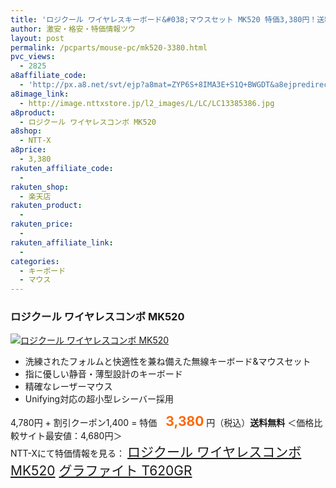 ```yaml
---
title: 'ロジクール ワイヤレスキーボード&#038;マウスセット MK520 特価3,380円！送料無料！'
author: 激安・格安・特価情報ツウ
layout: post
permalink: /pcparts/mouse-pc/mk520-3380.html
pvc_views:
  - 2825
a8affiliate_code:
  - 'http://px.a8.net/svt/ejp?a8mat=ZYP6S+8IMA3E+S1Q+BWGDT&a8ejpredirect=http://nttxstore.jp/_II_LC13385386'
a8image_link:
  - http://image.nttxstore.jp/l2_images/L/LC/LC13385386.jpg
a8product:
  - ロジクール ワイヤレスコンボ MK520
a8shop:
  - NTT-X
a8price:
  - 3,380
rakuten_affiliate_code:
  - 
rakuten_shop:
  - 楽天店
rakuten_product:
  - 
rakuten_price:
  - 
rakuten_affiliate_link:
  - 
categories:
  - キーボード
  - マウス
---
```

### ロジクール ワイヤレスコンボ MK520

<div class="img-bg2 img_L">
  <a title="ロジクール ワイヤレスコンボ MK520" href="http://px.a8.net/svt/ejp?a8mat=ZYP6S+8IMA3E+S1Q+BWGDT&a8ejpredirect=http://nttxstore.jp/_II_LC13385386" target="_blank"><img src="http://i0.wp.com/image.nttxstore.jp/l2_images/L/LC/LC13385386.jpg?resize=120%2C120" border="0" alt="ロジクール ワイヤレスコンボ MK520" style="border: 0pt none;" data-recalc-dims="1" /></a>
</div>

<!--more-->

  * 洗練されたフォルムと快適性を兼ね備えた無線キーボード&#038;マウスセット
  * 指に優しい静音・薄型設計のキーボード
  * 精確なレーザーマウス
  * Unifying対応の超小型レシーバー採用

4,780円 + 割引クーポン1,400 = 特価　<span style="color: #ff6600; font-size: 150%;"><strong>3,380</strong></span> 円（税込）**送料無料** ＜価格比較サイト最安値：4,680円＞  
NTT-Xにて特価情報を見る： <span style="font-size: 150%;"><a href="http://px.a8.net/svt/ejp?a8mat=ZYP6S+8IMA3E+S1Q+BWGDT&a8ejpredirect=http://nttxstore.jp/_II_LC13385386" target="_blank">ロジクール ワイヤレスコンボ MK520</a> <a href="http://px.a8.net/svt/ejp?a8mat=ZYP6S+8IMA3E+S1Q+BWGDT&#038;a8ejpredirect=http://nttxstore.jp/_II_QZX0007242">グラファイト T620GR</a></span>